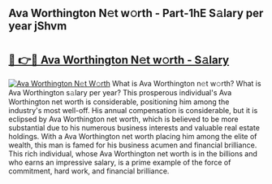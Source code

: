## Ava Worthington N𝚎t w𝚘rth - Part-1hE S𝚊lary per year jShvm

# <h2><a href="http://gc1z46p.nevu.top/?p=Ava+Worthington">🔗 👉🔴 Ava Worthington N𝚎t w𝚘rth - S𝚊lary</a></h2>

[![Ava Worthington N𝚎t W𝚘rth](https://i.imgur.com/Oavwk0R.jpeg)](http://gc1z46p.nevu.top/?p=Ava+Worthington)
What is Ava Worthington n𝚎t w𝚘rth? What is Ava Worthington s𝚊lary per year?
This prosperous individual's Ava Worthington net worth is considerable, positioning him among the industry's most well-off. His annual compensation is considerable, but it is eclipsed by Ava Worthington net worth, which is believed to be more substantial due to his numerous business interests and valuable real estate holdings. With a Ava Worthington net worth placing him among the elite of wealth, this man is famed for his business acumen and financial brilliance. This rich individual, whose Ava Worthington net worth is in the billions and who earns an impressive salary, is a prime example of the force of commitment, hard work, and financial brilliance.
